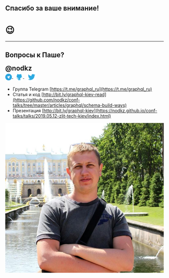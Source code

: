 
## Спасибо за ваше внимание!

# 😉

-----

## Вопросы к Паше?

<div style="font-size: 1.5em; font-weight: bold">@nodkz</div>

<div>
  <a href="https://t.me/nodkz" target="_blank">
    <img src="../assets/logo/telegram.png" style="height: 1.5em; border: none; background: none; box-shadow: none; vertical-align: middle;" class="plain" />
  </a>
  &nbsp;
  <a href="https://github.com/nodkz" target="_blank">
    <img src="../assets/logo/github.png" style="height: 1.7em; border: none; background: none; box-shadow: none; vertical-align: middle;" class="plain" />
  </a>
  &nbsp;
  <a href="https://twitter.com/nodkz" target="_blank">
    <img src="../assets/logo/twitter.png" style="height: 2.2em; border: none; background: none; box-shadow: none; vertical-align: middle;" />
  </a>
</div>

- Группа Telegram [https://t.me/graphql_ru](https://t.me/graphql_ru)
- Cтатья и код [http://bit.ly/graphql-kiev-read](https://github.com/nodkz/conf-talks/tree/master/articles/graphql/schema-build-ways)
- Презентация [http://bit.ly/graphql-kiev](https://nodkz.github.io/conf-talks/talks/2019.05.12-zlit-tech-kiev/index.html)

![Photo](../assets/nodkz-photo.jpg) <!-- .element: style="max-width: 400px; border: none" -->